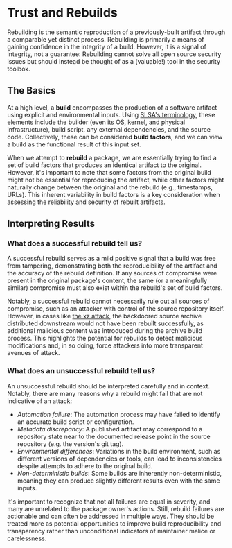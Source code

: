 # Trust and Rebuilds

Rebuilding is the semantic reproduction of a previously-built artifact through a
comparable yet distinct process. Rebuilding is primarily a means of gaining
confidence in the integrity of a build. However, it is a signal of integrity,
not a guarantee: Rebuilding cannot solve all open source security issues but
should instead be thought of as a (valuable!) tool in the security toolbox.

## The Basics

At a high level, a **build** encompasses the production of a software artifact
using explicit and environmental inputs. Using
[SLSA's terminology](https://slsa.dev/spec/v1.0/terminology), these elements
include the builder (even its OS, kernel, and physical infrastructure), build
script, any external dependencies, and the source code. Collectively, these can
be considered **build factors**, and we can view a build as the functional
result of this input set.

When we attempt to **rebuild** a package, we are essentially trying to find a
set of build factors that produces an identical artifact to the original.
However, it's important to note that some factors from the original build might
not be essential for reproducing the artifact, while other factors might
naturally change between the original and the rebuild (e.g., timestamps, URLs).
This inherent variability in build factors is a key consideration when assessing
the reliability and security of rebuilt artifacts.

## Interpreting Results

### What does a successful rebuild tell us?

A successful rebuild serves as a mild positive signal that a build was free from
tampering, demonstrating both the reproducibility of the artifact and the
accuracy of the rebuild definition. If any sources of compromise were present in
the original package's content, the same (or a meaningfully similar) compromise
must also exist within the rebuild's set of build factors.

Notably, a successful rebuild cannot necessarily rule out all sources of
compromise, such as an attacker with control of the source repository itself.
However, in cases like
[the xz attack](https://research.swtch.com/xz-timeline#:~:text=malicious%20build%2Dto%2Dhost.m4),
the backdoored source archive distributed downstream would not have been rebuilt
successfully, as additional malicious content was introduced during the archive
build process. This highlights the potential for rebuilds to detect malicious
modifications and, in so doing, force attackers into more transparent avenues of
attack.

### What does an unsuccessful rebuild tell us?

An unsuccessful rebuild should be interpreted carefully and in context. Notably,
there are many reasons why a rebuild might fail that are not indicative of an
attack:

*   *Automation failure*: The automation process may have failed to identify an
    accurate build script or configuration.
*   *Metadata discrepancy*: A published artifact may correspond to a repository
    state near to the documented release point in the source repository (e.g.
    the version's git tag).
*   *Environmental differences*: Variations in the build environment, such as
    different versions of dependencies or tools, can lead to inconsistencies
    despite attempts to adhere to the original build.
*   *Non-deterministic builds*: Some builds are inherently non-deterministic,
    meaning they can produce slightly different results even with the same
    inputs.

It's important to recognize that not all failures are equal in severity, and
many are unrelated to the package owner's actions. Still, rebuild failures are
actionable and can often be addressed in multiple ways. They should be treated
more as potential opportunities to improve build reproducibility and
transparency rather than unconditional indicators of maintainer malice or
carelessness.
